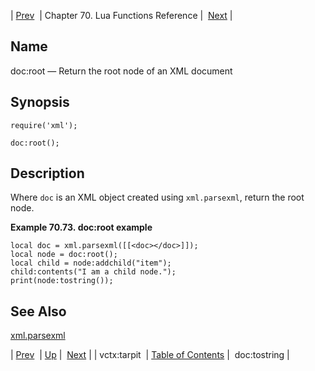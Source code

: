 | [Prev](lua.ref.vctx_tarpit)  | Chapter 70. Lua Functions Reference |  [Next](lua.ref.xml.doc_tostring) |

<a name="lua.ref.xml.doc_root"></a>
## Name

doc:root — Return the root node of an XML document

<a name="idp19340880"></a>
## Synopsis

`require('xml');`

`doc:root();`

<a name="idp19343840"></a>
## Description

Where `doc` is an XML object created using `xml.parsexml`, return the root node.

<a name="lua.ref.xml.doc_root.example"></a>

**Example 70.73. doc:root example**

```
local doc = xml.parsexml([[<doc></doc>]]);
local node = doc:root();
local child = node:addchild("item");
child:contents("I am a child node.");
print(node:tostring());
```

<a name="idp19348848"></a>
## See Also

[xml.parsexml](lua.ref.xml.parsexml "xml.parsexml")

| [Prev](lua.ref.vctx_tarpit)  | [Up](lua.function.details) |  [Next](lua.ref.xml.doc_tostring) |
| vctx:tarpit  | [Table of Contents](index) |  doc:tostring |

